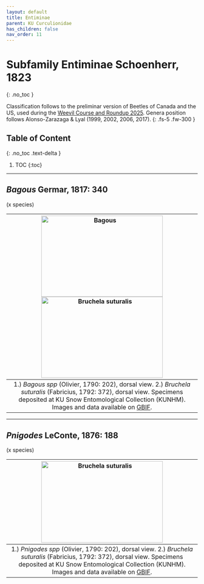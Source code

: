 ```yaml
---
layout: default
title: Entiminae
parent: KU Curculionidae
has_children: false
nav_order: 11
---
```



# Subfamily Entiminae Schoenherr, 1823
{: .no_toc }

Classification follows to the preliminar version of Beetles of Canada and the US, used during the [Weevil Course and Roundup 2025](https://www.curculionoidea.org/weevil-course-roundup-arizona). Genera position follows Alonso-Zarazaga & Lyal (1999, 2002, 2006, 2017). 
{: .fs-5 .fw-300 }


## Table of Content
{: .no_toc .text-delta }

1. TOC
{:toc}

---

## _Bagous_ Germar, 1817: 340
(x species)

| [<img src="https://serv.biokic.asu.edu/imglib/ecdysis/ASU_ASUCOB/ASUCOB0015/ASUCOB0015348_dorsal_edited_1605579130.jpg" alt="Bagous" width="320" height="213.4">](https://serv.biokic.asu.edu/ecdysis/collections/individual/index.php?occid=645279) [<img src="https://serv.biokic.asu.edu/imglib/ecdysis/ASU_ASUCOB/ASUCOB0015/ASUCOB0015361_dorsal_edited_1623815867.jpg" alt="Bruchela suturalis" width="320" height="213.4">](https://serv.biokic.asu.edu/ecdysis/collections/individual/index.php?occid=650188) |
|:--:| 
|1.) *Bagous spp* (Olivier, 1790: 202), dorsal view. 2.) *Bruchela suturalis* (Fabricius, 1792: 372), dorsal view. Specimens deposited at KU Snow Entomological Collection (KUNHM). Images and data available on [GBIF](https://www.gbif.org/dataset/aae308f4-9f9c-4cdd-b4ef-c026f48be551).|

---

## _Pnigodes_ LeConte, 1876: 188
(x species)

| [<img src="https://serv.biokic.asu.edu/imglib/ecdysis/ASU_ASUCOB/ASUCOB0015/ASUCOB0015361_dorsal_edited_1623815867.jpg" alt="Bruchela suturalis" width="320" height="213.4">](https://serv.biokic.asu.edu/ecdysis/collections/individual/index.php?occid=650188) | 
|:--:| 
|1.) *Pnigodes spp* (Olivier, 1790: 202), dorsal view. 2.) *Bruchela suturalis* (Fabricius, 1792: 372), dorsal view. Specimens deposited at KU Snow Entomological Collection (KUNHM). Images and data available on [GBIF](https://www.gbif.org/dataset/aae308f4-9f9c-4cdd-b4ef-c026f48be551).|
